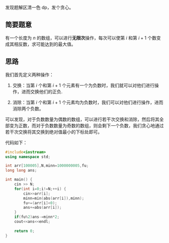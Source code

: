 发现题解区清一色 dp，发个贪心。

## 简要题意

有一个长度为 $n$ 的数组，可以进行**无限次**操作，每次可以使第 $i$ 和第 $i+1$ 个数变成其相反数，求可能达到的最大值。

## 思路

我们首先定义两种操作：

1. 交换：当第 $i$ 个和第 $i+1$ 个元素有一个为负数时，我们就可以对他们进行操作，进而交换他们的正负.

1. 消除：当第 $i$ 个和第 $i+1$ 个元素均为负数时，我们可以对他们进行操作，进而消除两个负数。

可以发现，对于负数数量为偶数的数组，可以进行若干次交换和消除，然后将其全部变为正数，而对于负数数量为奇数的数组，则会剩下一个负数，我们贪心地通过若干次交换将其交换到绝对值最小的下标处即可。

代码如下：

```cpp
#include<iostream>
using namespace std;

int arr[100005],N,minn=1000000005,fu;
long long ans;

int main() {
	cin >> N;
	for(int i=0;i!=N;++i) {
		cin>>arr[i];
		minn=min(abs(arr[i]),minn);
		fu+=(arr[i]<0);
		ans+=abs(arr[i]);
	}
	if(fu%2)ans-=minn*2;
	cout<<ans<<endl;
	
	return 0;
}
```


